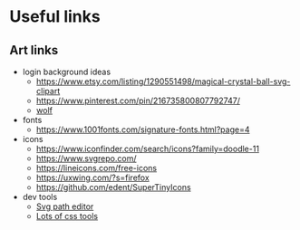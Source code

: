 # Useful links

## Art links

-   login background ideas
    -   <https://www.etsy.com/listing/1290551498/magical-crystal-ball-svg-clipart>
    -   <https://www.pinterest.com/pin/216735800807792747/>
    -   [wolf](https://pixabay.com/photos/wolves-wolf-pack-forest-woods-2864647/)
-   fonts
    -   <https://www.1001fonts.com/signature-fonts.html?page=4>
-   icons
    -   <https://www.iconfinder.com/search/icons?family=doodle-11>
    -   <https://www.svgrepo.com/>
    -   <https://lineicons.com/free-icons>
    -   <https://uxwing.com/?s=firefox>
    -   <https://github.com/edent/SuperTinyIcons>
-   dev tools
    -   [Svg path editor](https://yqnn.github.io/svg-path-editor/)
    -   [Lots of css tools](https://dev.to/lissy93/super-useful-css-resources-1ba)
